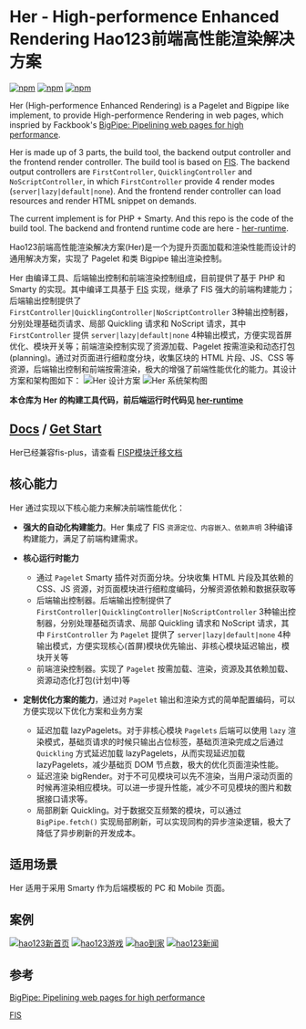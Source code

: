 Her - High-performence Enhanced Rendering Hao123前端高性能渲染解决方案
===
[![npm](https://img.shields.io/npm/v/her.svg?style=flat-square)](https://www.npmjs.com/package/her)
[![npm](https://img.shields.io/npm/dm/her.svg?style=flat-square)](https://www.npmjs.com/package/her)
[![npm](https://img.shields.io/npm/l/her.svg?style=flat-square)](https://www.npmjs.com/package/her)

Her (High-performence Enhanced Rendering) is a Pagelet and Bigpipe like implement, to provide High-performence Rendering in web pages, which inspried by Fackbook's [BigPipe: Pipelining web pages for high performance](https://www.facebook.com/notes/facebook-engineering/bigpipe-pipelining-web-pages-for-high-performance/389414033919).

Her is made up of 3 parts, the build tool, the backend output controller and the frontend render controller. The build tool is based on [FIS](http://fis.baidu.com/). The backend output controllers are  `FirstController`, `QuicklingController` and `NoScriptController`, in which `FirstController` provide 4 render modes (`server|lazy|default|none`). And the frontend render controller can load resources and render HTML snippet on demands.

The current implement is for PHP + Smarty. And this repo is the code of the build tool. The backend and frontend runtime code are here - [her-runtime](https://github.com/hao123-fe/her-runtime).

Hao123前端高性能渲染解决方案(Her)是一个为提升页面加载和渲染性能而设计的通用解决方案，实现了 Pagelet 和类 Bigpipe 输出渲染控制。

Her 由编译工具、后端输出控制和前端渲染控制组成，目前提供了基于 PHP 和 Smarty 的实现。其中编译工具基于 [FIS](http://fis.baidu.com/) 实现，继承了 FIS 强大的前端构建能力；后端输出控制提供了`FirstController|QuicklingController|NoScriptController` 3种输出控制器，分别处理基础页请求、局部 Quickling 请求和 NoScript 请求，其中 `FirstController` 提供 `server|lazy|default|none` 4种输出模式，方便实现首屏优化、模块开关等；前端渲染控制实现了资源加载、Pagelet 按需渲染和动态打包(planning)。通过对页面进行细粒度分块，收集区块的 HTML 片段、JS、CSS 等资源，后端输出控制和前端按需渲染，极大的增强了前端性能优化的能力。其设计方案和架构图如下：
![Her 设计方案](https://gss2.bdstatic.com/5eR1dDebRNRTm2_p8IuM_a/res/her/her_runtime.jpg)
![Her 系统架构图](https://gss2.bdstatic.com/5eR1dDebRNRTm2_p8IuM_a/res/her/iframework.png)

**本仓库为 Her 的构建工具代码，前后端运行时代码见 [her-runtime](https://github.com/hao123-fe/her-runtime)**

## [Docs](https://github.com/hao123-fe/her/wiki) / [Get Start](https://github.com/hao123-fe/her/wiki/1.Get-start) 

Her已经兼容fis-plus，请查看 [FISP模块迁移文档](https://github.com/hao123-dev/her-preprocessor-fispadaptor)

## 核心能力 ##

Her 通过实现以下核心能力来解决前端性能优化：

* **强大的自动化构建能力**。Her 集成了 FIS `资源定位、内容嵌入、依赖声明` 3种编译构建能力，满足了前端构建需求。

* **核心运行时能力**
  * 通过 `Pagelet` Smarty 插件对页面分块。分块收集 HTML 片段及其依赖的 CSS、JS 资源，对页面模块进行细粒度编码，分解资源依赖和数据获取等
  * 后端输出控制器。后端输出控制提供了`FirstController|QuicklingController|NoScriptController` 3种输出控制器，分别处理基础页请求、局部 Quickling 请求和 NoScript 请求，其中 `FirstController` 为 `Pagelet` 提供了 `server|lazy|default|none` 4种输出模式，方便实现核心(首屏)模块优先输出、非核心模块延迟输出，模块开关等
  * 前端渲染控制器。实现了 `Pagelet` 按需加载、渲染，资源及其依赖加载、资源动态化打包(计划中)等

* **定制优化方案的能力**，通过对 `Pagelet` 输出和渲染方式的简单配置编码，可以方便实现以下优化方案和业务方案
  * 延迟加载 lazyPagelets。对于非核心模块 `Pagelets` 后端可以使用 `lazy` 渲染模式，基础页请求的时候只输出占位标签，基础页渲染完成之后通过 `Quickling` 方式延迟加载 lazyPagelets，从而实现延迟加载 lazyPagelets，减少基础页 DOM 节点数，极大的优化页面渲染性能。
  * 延迟渲染 bigRender。对于不可见模块可以先不渲染，当用户滚动页面的时候再渲染相应模块。可以进一步提升性能，减少不可见模块的图片和数据接口请求等。
  * 局部刷新 Quickling。对于数据交互频繁的模块，可以通过 `BigPipe.fetch()` 实现局部刷新，可以实现同构的异步渲染逻辑，极大了降低了异步刷新的开发成本。

## 适用场景 ##
Her 适用于采用 Smarty 作为后端模板的 PC 和 Mobile 页面。

## 案例
[![hao123新首页](https://gss2.bdstatic.com/5eR1dDebRNRTm2_p8IuM_a/res/img/richanglogo168_24.png)](http://www.hao123.com/newindex)
[![hao123游戏](https://gss2.bdstatic.com/5eR1dDebRNRTm2_p8IuM_a/res/her/game-logo.jpg)](https://game.hao123.com/)
[![hao到家](https://gss2.bdstatic.com/5eR1dDebRNRTm2_p8IuM_a/resource/life/img/o2o/logo.1c06601.png)](http://life.hao123.com/)
[![hao123新闻](https://gss2.bdstatic.com/5eR1dDebRNRTm2_p8IuM_a/resource/tuijian/img/logo.c877631.png)](http://tuijian.hao123.com/)

## 参考 ##
[BigPipe: Pipelining web pages for high performance](https://www.facebook.com/notes/facebook-engineering/bigpipe-pipelining-web-pages-for-high-performance/389414033919)

[FIS](http://fis.baidu.com/)
